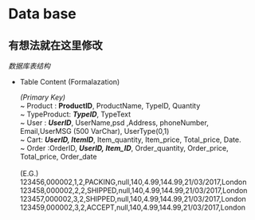 # Data base
## 有想法就在这里修改
<i> 数据库表结构 </i>
  * Table Content (Formalazation)
    <br/>
  
    <i>(Primary Key)</i><br/>
    ~ Product :	  **ProductID**, ProductName, TypeID, Quantity<br/>
    ~ TypeProduct: **<i>TypeID</i>**, TypeText<br/>
    ~ User : **<i>UserID</i>**, UserName,psd ,Address, phoneNumber, Email,UserMSG (500 VarChar), UserType(0,1)<br/>
    ~ Cart: **<i>UserID, ItemID</i>**, Item_quantity, Item_price, Total_price, Date.<br/>
    ~ Order :OrderID, **<i>UserID, Item_ID</i>**, Order_quantity, Order_price, Total_price, Order_date<br/><br/>
(E.G.)	123456,000002,1,2,PACKING,null,140,4.99,144.99,21/03/2017,London
	123458,000002,2,2,SHIPPED,null,140,4.99,144.99,21/03/2017,London
	123457,000002,3,2,SHIPPED,null,140,4.99,144.99,21/03/2017,London
	123459,000002,3,2,ACCEPT,null,140,4.99,144.99,21/03/2017,London
